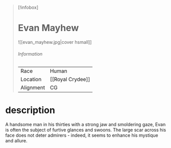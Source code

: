 
> [!infobox]
> # Evan Mayhew
> ![[evan_mayhew.jpg|cover hsmall]]
> ###### Information
> | | |
> |---|---|
> | Race | Human |
> | Location | [[Royal Crydee]] |
> | Alignment | CG |
# description

A handsome man in his thirties with a strong jaw and smoldering gaze, Evan is often the subject of furtive glances and swoons. The large scar across his face does not deter admirers - indeed, it seems to enhance his mystique and allure.